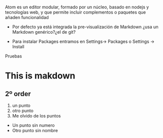 Atom es un editor modular, formado por un núcleo, basado en nodejs y tecnologías web, y que permite incluir complementos o paquetes que añaden funcionalidad


* Por defecto ya está integrada la pre-visualización de Markdown
  ¿usa un Markdown genérico?¿el de git?

* Para instalar Packages entramos en Settings-> Packages o Settings -> Install



Pruebas

# This is makdown
## 2º order

1. un punto
1. otro punto
1. Me olvido de los puntos
  * Un punto sin numero
  * Otro punto sin nombre
